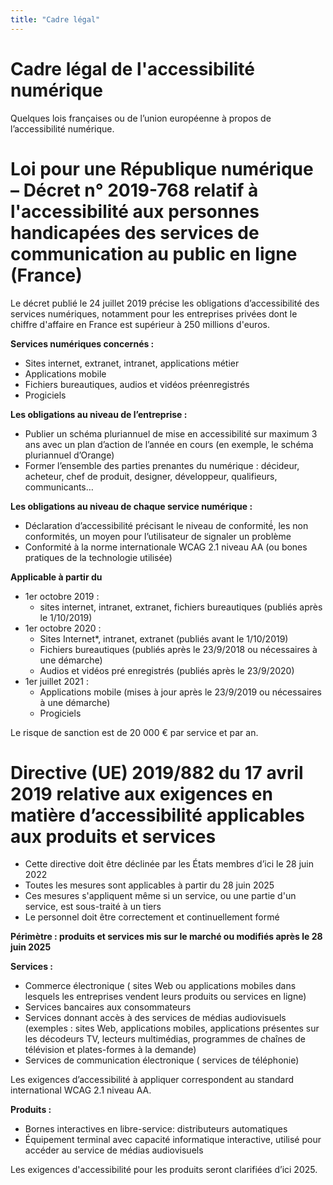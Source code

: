 ```yaml
---
title: "Cadre légal"
---
```


# Cadre légal de l'accessibilité numérique

Quelques lois françaises ou de l’union européenne à propos de l’accessibilité numérique.

# Loi pour une République numérique – Décret n° 2019-768 relatif à l'accessibilité aux personnes handicapées des services de communication au public en ligne (France)

Le décret publié le 24 juillet 2019 précise les obligations d’accessibilité des services numériques, notamment pour les entreprises privées dont le chiffre d'affaire en France est supérieur à 250 millions d'euros.

**Services numériques concernés  :**
- Sites internet, extranet, intranet, applications métier
- Applications mobile 
- Fichiers bureautiques, audios et vidéos préenregistrés 
- Progiciels

**Les obligations au niveau de l’entreprise :**
- Publier un schéma pluriannuel de mise en accessibilité sur maximum 3 ans avec un plan d’action de l’année en cours (en exemple, le schéma pluriannuel d’Orange)
- Former l’ensemble des parties prenantes du numérique : décideur, acheteur, chef de produit, designer, développeur, qualifieurs, communicants… 

**Les obligations au niveau de chaque service numérique :**
- Déclaration d’accessibilité précisant le niveau de conformité́, les non conformités, un moyen pour l’utilisateur de signaler un problème
- Conformité à la norme internationale WCAG 2.1 niveau AA (ou bones pratiques de la technologie utilisée)

**Applicable à partir du** 
- 1er octobre 2019 : 	
  - sites internet, intranet, extranet, fichiers bureautiques (publiés après le 1/10/2019)
- 1er octobre 2020 :	
  - Sites Internet*, intranet, extranet (publiés avant le 1/10/2019)
  - Fichiers bureautiques (publiés après le 23/9/2018  ou nécessaires à une démarche)
  - Audios et vidéos pré enregistrés (publiés après le 23/9/2020)
- 1er juillet 2021 : 	
  - Applications mobile (mises à jour après le 23/9/2019 ou nécessaires à une démarche)
  - Progiciels

Le risque de sanction est de 20 000 € par service et par an.
 
# Directive (UE) 2019/882 du 17 avril 2019 relative aux exigences en matière d’accessibilité applicables aux produits et services
-	Cette directive doit être déclinée par les États membres d’ici le 28 juin 2022
-	Toutes les mesures sont applicables à partir du 28 juin 2025
-	Ces mesures s'appliquent même si un service, ou une partie d'un service, est sous-traité à un tiers
-	Le personnel doit être correctement et continuellement formé

**Périmètre : produits et services mis sur le marché ou modifiés après le 28 juin 2025**

**Services :**
-	Commerce électronique ( sites Web ou applications mobiles dans lesquels les entreprises vendent leurs produits ou services en ligne)
-	Services bancaires aux consommateurs
-	 Services donnant accès à des services de médias audiovisuels (exemples : sites Web, applications mobiles, applications présentes sur les décodeurs TV, lecteurs multimédias, programmes de chaînes de télévision et plates-formes à la demande)
-	Services de communication électronique ( services de téléphonie)

Les exigences d’accessibilité à appliquer correspondent au standard international WCAG 2.1 niveau AA.

**Produits :**
-	Bornes interactives en libre-service: distributeurs automatiques 
-	Équipement terminal avec capacité informatique interactive, utilisé pour accéder au service de médias audiovisuels

Les exigences d'accessibilité pour les produits seront clarifiées d’ici 2025.


